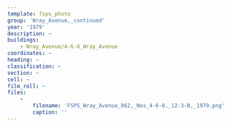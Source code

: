 ```yaml
---
template: fsps_photo
group: 'Wray_Avenue,_continued'
year: '1979'
description: ~
buildings:
    - Wray_Avenue/4-6-8_Wray_Avenue
coordinates: ~
heading: ~
classification: ~
section: ~
cell: ~
film_roll: ~
files:
    -
        filename: 'FSPS_Wray_Avenue_062,_Nos_4-6-8,_12-3-B,_1979.png'
        caption: ''
---
```


